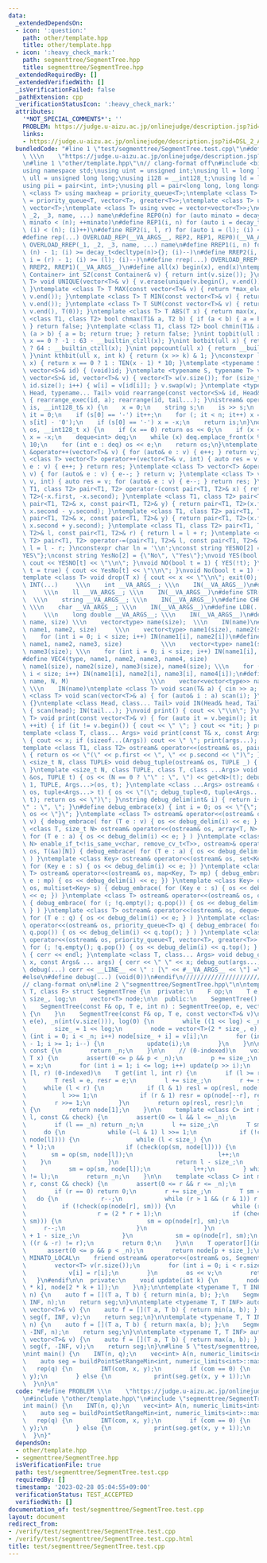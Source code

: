 ```yaml
---
data:
  _extendedDependsOn:
  - icon: ':question:'
    path: other/template.hpp
    title: other/template.hpp
  - icon: ':heavy_check_mark:'
    path: segmenttree/SegmentTree.hpp
    title: segmenttree/SegmentTree.hpp
  _extendedRequiredBy: []
  _extendedVerifiedWith: []
  _isVerificationFailed: false
  _pathExtension: cpp
  _verificationStatusIcon: ':heavy_check_mark:'
  attributes:
    '*NOT_SPECIAL_COMMENTS*': ''
    PROBLEM: https://judge.u-aizu.ac.jp/onlinejudge/description.jsp?id=DSL_2_A
    links:
    - https://judge.u-aizu.ac.jp/onlinejudge/description.jsp?id=DSL_2_A
  bundledCode: "#line 1 \"test/segmenttree/SegmentTree.test.cpp\"\n#define PROBLEM\
    \ \\\n    \"https://judge.u-aizu.ac.jp/onlinejudge/description.jsp?id=DSL_2_A\"\
    \n#line 1 \"other/template.hpp\"\n// clang-format off\n#include <bits/stdc++.h>\n\
    using namespace std;\nusing uint = unsigned int;\nusing ll = long long;\nusing\
    \ ull = unsigned long long;\nusing i128 = __int128_t;\nusing ld = long double;\n\
    using pii = pair<int, int>;\nusing pll = pair<long long, long long>;\ntemplate\
    \ <class T> using maxheap = priority_queue<T>;\ntemplate <class T> using minheap\
    \ = priority_queue<T, vector<T>, greater<T>>;\ntemplate <class T> using vec =\
    \ vector<T>;\ntemplate <class T> using vvec = vector<vector<T>>;\n#define OVERLOAD_REP(_1,\
    \ _2, _3, name, ...) name\n#define REP0(n) for (auto minato = decay_t<decltype(n)>{};\
    \ minato < (n); ++minato)\n#define REP1(i, n) for (auto i = decay_t<decltype(n)>{};\
    \ (i) < (n); (i)++)\n#define REP2(i, l, r) for (auto i = (l); (i) < (r); (i)++)\n\
    #define rep(...) OVERLOAD_REP(__VA_ARGS__, REP2, REP1, REP0)(__VA_ARGS__)\n#define\
    \ OVERLOAD_RREP(_1, _2, _3, name, ...) name\n#define RREP1(i, n) for (auto i =\
    \ (n) - 1; (i) >= decay_t<decltype(n)>{}; (i)--)\n#define RREP2(i, l, r) for (auto\
    \ i = (r) - 1; (i) >= (l); (i)--)\n#define rrep(...) OVERLOAD_RREP(__VA_ARGS__,\
    \ RREP2, RREP1)(__VA_ARGS__)\n#define all(x) begin(x), end(x)\ntemplate <class\
    \ Container> int SZ(const Container& v) { return int(v.size()); }\ntemplate <class\
    \ T> void UNIQUE(vector<T>& v) { v.erase(unique(v.begin(), v.end()), v.end());\
    \ }\ntemplate <class T> T MAX(const vector<T>& v) { return *max_element(v.begin(),\
    \ v.end()); }\ntemplate <class T> T MIN(const vector<T>& v) { return *min_element(v.begin(),\
    \ v.end()); }\ntemplate <class T> T SUM(const vector<T>& v) { return accumulate(v.begin(),\
    \ v.end(), T(0)); }\ntemplate <class T> T ABS(T x) { return max(x, -x); }\ntemplate\
    \ <class T1, class T2> bool chmax(T1& a, T2 b) { if (a < b) { a = b; return true;\
    \ } return false; }\ntemplate <class T1, class T2> bool chmin(T1& a, T2 b) { if\
    \ (a > b) { a = b; return true; } return false; }\nint topbit(ull x) { return\
    \ x == 0 ? -1 : 63 - __builtin_clzll(x); }\nint botbit(ull x) { return x == 0\
    \ ? 64 : __builtin_ctzll(x); }\nint popcount(ull x) { return __builtin_popcountll(x);\
    \ }\nint kthbit(ull x, int k) { return (x >> k) & 1; }\nconstexpr long long TEN(int\
    \ x) { return x == 0 ? 1 : TEN(x - 1) * 10; }\ntemplate <typename S> void rearrange(const\
    \ vector<S>& id) { (void)id; }\ntemplate <typename S, typename T> void rearrange_exec(const\
    \ vector<S>& id, vector<T>& v) { vector<T> w(v.size()); for (size_t i = 0; i <\
    \ id.size(); i++) { w[i] = v[id[i]]; } v.swap(w); }\ntemplate <typename S, typename\
    \ Head, typename... Tail> void rearrange(const vector<S>& id, Head& a, Tail& ...tail)\
    \ { rearrange_exec(id, a); rearrange(id, tail...); }\nistream& operator>>(istream&\
    \ is, __int128_t& x) {\n    x = 0;\n    string s;\n    is >> s;\n    int n = int(s.size()),\
    \ it = 0;\n    if (s[0] == '-') it++;\n    for (; it < n; it++) x = (x * 10 +\
    \ s[it] - '0');\n    if (s[0] == '-') x = -x;\n    return is;\n}\nostream& operator<<(ostream&\
    \ os, __int128_t x) {\n    if (x == 0) return os << 0;\n    if (x < 0) os << '-',\
    \ x = -x;\n    deque<int> deq;\n    while (x) deq.emplace_front(x % 10), x /=\
    \ 10;\n    for (int e : deq) os << e;\n    return os;\n}\ntemplate <class T> vector<T>\
    \ &operator++(vector<T>& v) { for (auto& e : v) { e++; } return v;} \ntemplate\
    \ <class T> vector<T> operator++(vector<T>& v, int) { auto res = v; for (auto&\
    \ e : v) { e++; } return res; }\ntemplate <class T> vector<T> &operator--(vector<T>&\
    \ v) { for (auto& e : v) { e--; } return v; }\ntemplate <class T> vector<T> operator--(vector<T>&\
    \ v, int) { auto res = v; for (auto& e : v) { e--; } return res; }\ntemplate <class\
    \ T1, class T2> pair<T1, T2> operator-(const pair<T1, T2>& x) { return pair<T1,\
    \ T2>(-x.first, -x.second); }\ntemplate <class T1, class T2> pair<T1, T2> operator-(const\
    \ pair<T1, T2>& x, const pair<T1, T2>& y) { return pair<T1, T2>(x.first - y.first,\
    \ x.second - y.second); }\ntemplate <class T1, class T2> pair<T1, T2> operator+(const\
    \ pair<T1, T2>& x, const pair<T1, T2>& y) { return pair<T1, T2>(x.first + y.first,\
    \ x.second + y.second); }\ntemplate <class T1, class T2> pair<T1, T2> operator+=(pair<T1,\
    \ T2>& l, const pair<T1, T2>& r) { return l = l + r; }\ntemplate <class T1, class\
    \ T2> pair<T1, T2> operator-=(pair<T1, T2>& l, const pair<T1, T2>& r) { return\
    \ l = l - r; }\nconstexpr char ln = '\\n';\nconst string YESNO[2] = {\"NO\", \"\
    YES\"};\nconst string YesNo[2] = {\"No\", \"Yes\"};\nvoid YES(bool t = true) {\
    \ cout << YESNO[t] << \"\\n\"; }\nvoid NO(bool t = 1) { YES(!t); }\nvoid Yes(bool\
    \ t = true) { cout << YesNo[t] << \"\\n\"; }\nvoid No(bool t = 1) { Yes(!t); }\n\
    template <class T> void drop(T x) { cout << x << \"\\n\"; exit(0); }\n#define\
    \ INT(...)     \\\n    int __VA_ARGS__; \\\n    IN(__VA_ARGS__)\n#define LL(...)\
    \     \\\n    ll __VA_ARGS__; \\\n    IN(__VA_ARGS__)\n#define STR(...)      \
    \  \\\n    string __VA_ARGS__; \\\n    IN(__VA_ARGS__)\n#define CHR(...)     \
    \ \\\n    char __VA_ARGS__; \\\n    IN(__VA_ARGS__)\n#define LDB(...)        \
    \     \\\n    long double __VA_ARGS__; \\\n    IN(__VA_ARGS__)\n#define VEC(type,\
    \ name, size) \\\n    vector<type> name(size);  \\\n    IN(name)\n#define VEC2(type,\
    \ name1, name2, size)     \\\n    vector<type> name1(size), name2(size); \\\n\
    \    for (int i = 0; i < size; i++) IN(name1[i], name2[i])\n#define VEC3(type,\
    \ name1, name2, name3, size)           \\\n    vector<type> name1(size), name2(size),\
    \ name3(size); \\\n    for (int i = 0; i < size; i++) IN(name1[i], name2[i], name3[i])\n\
    #define VEC4(type, name1, name2, name3, name4, size)                 \\\n    vector<type>\
    \ name1(size), name2(size), name3(size), name4(size); \\\n    for (int i = 0;\
    \ i < size; i++) IN(name1[i], name2[i], name3[i], name4[i]);\n#define VV(type,\
    \ name, N, M)                       \\\n    vector<vector<type>> name(N, vector<type>(M));\
    \ \\\n    IN(name)\ntemplate <class T> void scan(T& a) { cin >> a; }\ntemplate\
    \ <class T> void scan(vector<T>& a) { for (auto& i : a) scan(i); }\nvoid IN()\
    \ {}\ntemplate <class Head, class... Tail> void IN(Head& head, Tail&... tail)\
    \ { scan(head); IN(tail...); }\nvoid print() { cout << \"\\n\"; }\ntemplate <class\
    \ T> void print(const vector<T>& v) { for (auto it = v.begin(); it != v.end();\
    \ ++it) { if (it != v.begin()) { cout << \" \"; } cout << *it; } print(); }\n\
    template <class T, class... Args> void print(const T& x, const Args& ... args)\
    \ { cout << x; if (sizeof...(Args)) cout << \" \"; print(args...); }\n#ifdef MINATO_LOCAL\n\
    template <class T1, class T2> ostream& operator<<(ostream& os, pair<T1, T2> p)\
    \ { return os << \"(\" << p.first << \", \" << p.second << \")\"; }\ntemplate\
    \ <size_t N, class TUPLE> void debug_tuple(ostream& os, TUPLE _) { (void)os; (void)_;\
    \ }\ntemplate <size_t N, class TUPLE, class T, class ...Args> void debug_tuple(ostream\
    \ &os, TUPLE t) { os << (N == 0 ? \"\" : \", \") << get<N>(t); debug_tuple<N +\
    \ 1, TUPLE, Args...>(os, t); }\ntemplate <class ...Args> ostream& operator<<(ostream&\
    \ os, tuple<Args...> t) { os << \"(\"; debug_tuple<0, tuple<Args...>, Args...>(os,\
    \ t); return os << \")\"; }\nstring debug_delim(int& i) { return i++ == 0 ? \"\
    \" : \", \"; }\n#define debug_embrace(x) { int i = 0; os << \"{\";  { x } return\
    \ os << \"}\"; }\ntemplate <class T> ostream& operator<<(ostream& os, vector<T>\
    \ v) { debug_embrace( for (T e : v) { os << debug_delim(i) << e; } ) }\ntemplate\
    \ <class T, size_t N> ostream& operator<<(ostream& os, array<T, N> a) { debug_embrace(\
    \ for (T e : a) { os << debug_delim(i) << e; } ) }\ntemplate <class T, size_t\
    \ N> enable_if_t<!is_same_v<char, remove_cv_t<T>>, ostream>& operator<<(ostream&\
    \ os, T(&a)[N]) { debug_embrace( for (T e : a) { os << debug_delim(i) << e; }\
    \ ) }\ntemplate <class Key> ostream& operator<<(ostream& os, set<Key> s) { debug_embrace(\
    \ for (Key e : s) { os << debug_delim(i) << e; }) }\ntemplate <class Key, class\
    \ T> ostream& operator<<(ostream& os, map<Key, T> mp) { debug_embrace( for (auto\
    \ e : mp) { os << debug_delim(i) << e; }) }\ntemplate <class Key> ostream& operator<<(ostream&\
    \ os, multiset<Key> s) { debug_embrace( for (Key e : s) { os << debug_delim(i)\
    \ << e; }) }\ntemplate <class T> ostream& operator<<(ostream& os, queue<T> q)\
    \ { debug_embrace( for (; !q.empty(); q.pop()) { os << debug_delim(i) << q.front();\
    \ } ) }\ntemplate <class T> ostream& operator<<(ostream& os, deque<T> q) { debug_embrace(\
    \ for (T e : q) { os << debug_delim(i) << e; } ) }\ntemplate <class T> ostream&\
    \ operator<<(ostream& os, priority_queue<T> q) { debug_embrace( for (; !q.empty();\
    \ q.pop()) { os << debug_delim(i) << q.top(); } ) }\ntemplate <class T> ostream&\
    \ operator<<(ostream& os, priority_queue<T, vector<T>, greater<T>> q) { debug_embrace(\
    \ for (; !q.empty(); q.pop()) { os << debug_delim(i) << q.top(); } ) }\nvoid debug_out()\
    \ { cerr << endl; }\ntemplate <class T, class... Args> void debug_out(const T&\
    \ x, const Args& ... args) { cerr << \" \" << x; debug_out(args...); }\n#define\
    \ debug(...) cerr << __LINE__ << \" : [\" << #__VA_ARGS__ << \"] =\", debug_out(__VA_ARGS__)\n\
    #else\n#define debug(...) (void(0))\n#endif\n///////////////////////////////////////////////////////////////////////////////////////////////////////////////////////////////////////////////////////////////////////////////////////////\n\
    // clang-format on\n#line 2 \"segmenttree/SegmentTree.hpp\"\n\ntemplate <class\
    \ T, class F> struct SegmentTree {\n  private:\n    F op;\n    T e;\n    int _n,\
    \ size_, log;\n    vector<T> node;\n\n  public:\n    SegmentTree() {\n    }\n\
    \    SegmentTree(const F& op, T e, int n) : SegmentTree(op, e, vector<T>(n, e))\
    \ {\n    }\n    SegmentTree(const F& op, T e, const vector<T>& v)\n        : op(op),\
    \ e(e), _n(int(v.size())), log(0) {\n        while ((1 << log) < _n) log++;\n\
    \        size_ = 1 << log;\n        node = vector<T>(2 * size_, e);\n        for\
    \ (int i = 0; i < _n; i++) node[size_ + i] = v[i];\n        for (int i = size_\
    \ - 1; i >= 1; i--) {\n            update(i);\n        }\n    }\n\n    int size()\
    \ const {\n        return _n;\n    }\n\n    // (0-indexed)\n    void set(int p,\
    \ T x) {\n        assert(0 <= p && p < _n);\n        p += size_;\n        node[p]\
    \ = x;\n        for (int i = 1; i <= log; i++) update(p >> i);\n    }\n\n    //\
    \ [l, r) (0-indexed)\n    T get(int l, int r) {\n        if (l >= r) return e;\n\
    \        T resl = e, resr = e;\n        l += size_;\n        r += size_;\n   \
    \     while (l < r) {\n            if (l & 1) resl = op(resl, node[l++]);\n  \
    \          l >>= 1;\n            if (r & 1) resr = op(node[--r], resr);\n    \
    \        r >>= 1;\n        }\n        return op(resl, resr);\n    }\n\n    T all_get()\
    \ {\n        return node[1];\n    }\n\n    template <class C> int max_right(int\
    \ l, const C& check) {\n        assert(0 <= l && l <= _n);\n        assert(check(e));\n\
    \        if (l == _n) return _n;\n        l += size_;\n        T sm = e;\n   \
    \     do {\n            while (~l & 1) l >>= 1;\n            if (!check(op(sm,\
    \ node[l]))) {\n                while (l < size_) {\n                    l = (2\
    \ * l);\n                    if (check(op(sm, node[l]))) {\n                 \
    \       sm = op(sm, node[l]);\n                        l++;\n                \
    \    }\n                }\n                return l - size_;\n            }\n\
    \            sm = op(sm, node[l]);\n            l++;\n        } while ((l & -l)\
    \ != l);\n        return _n;\n    }\n\n    template <class C> int min_left(int\
    \ r, const C& check) {\n        assert(0 <= r && r <= _n);\n        assert(check(e));\n\
    \        if (r == 0) return 0;\n        r += size_;\n        T sm = e;\n     \
    \   do {\n            r--;\n            while (r > 1 && (r & 1)) r >>= 1;\n  \
    \          if (!check(op(node[r], sm))) {\n                while (r < size_) {\n\
    \                    r = (2 * r + 1);\n                    if (check(op(node[r],\
    \ sm))) {\n                        sm = op(node[r], sm);\n                   \
    \     r--;\n                    }\n                }\n                return r\
    \ + 1 - size_;\n            }\n            sm = op(node[r], sm);\n        } while\
    \ ((r & -r) != r);\n        return 0;\n    }\n\n    T operator[](int p) {\n  \
    \      assert(0 <= p && p < _n);\n        return node[p + size_];\n    }\n\n#ifdef\
    \ MINATO_LOCAL\n    friend ostream& operator<<(ostream& os, SegmentTree r) {\n\
    \        vector<T> v(r.size());\n        for (int i = 0; i < r.size(); i++) {\n\
    \            v[i] = r[i];\n        }\n        os << v;\n        return os;\n \
    \   }\n#endif\n\n  private:\n    void update(int k) {\n        node[k] = op(node[2\
    \ * k], node[2 * k + 1]);\n    }\n};\n\ntemplate <typename T, T INF> auto buildPointSetRangeMin(int\
    \ n) {\n    auto f = [](T a, T b) { return min(a, b); };\n    SegmentTree seg(f,\
    \ INF, n);\n    return seg;\n}\n\ntemplate <typename T, T INF> auto buildPointSetRangeMin(const\
    \ vector<T>& v) {\n    auto f = [](T a, T b) { return min(a, b); };\n    SegmentTree\
    \ seg(f, INF, v);\n    return seg;\n}\n\ntemplate <typename T, T INF> auto buildPointSetRangeMax(int\
    \ n) {\n    auto f = [](T a, T b) { return max(a, b); };\n    SegmentTree seg(f,\
    \ -INF, n);\n    return seg;\n}\n\ntemplate <typename T, T INF> auto buildPointSetRangeMax(const\
    \ vector<T>& v) {\n    auto f = [](T a, T b) { return max(a, b); };\n    SegmentTree\
    \ seg(f, -INF, v);\n    return seg;\n}\n#line 5 \"test/segmenttree/SegmentTree.test.cpp\"\
    \nint main() {\n    INT(n, q);\n    vec<int> A(n, numeric_limits<int>::max());\n\
    \    auto seg = buildPointSetRangeMin<int, numeric_limits<int>::max()>(A);\n \
    \   rep(q) {\n        INT(com, x, y);\n        if (com == 0) {\n            seg.set(x,\
    \ y);\n        } else {\n            print(seg.get(x, y + 1));\n        }\n  \
    \  }\n}\n"
  code: "#define PROBLEM \\\n    \"https://judge.u-aizu.ac.jp/onlinejudge/description.jsp?id=DSL_2_A\"\
    \n#include \"other/template.hpp\"\n#include \"segmenttree/SegmentTree.hpp\"\n\
    int main() {\n    INT(n, q);\n    vec<int> A(n, numeric_limits<int>::max());\n\
    \    auto seg = buildPointSetRangeMin<int, numeric_limits<int>::max()>(A);\n \
    \   rep(q) {\n        INT(com, x, y);\n        if (com == 0) {\n            seg.set(x,\
    \ y);\n        } else {\n            print(seg.get(x, y + 1));\n        }\n  \
    \  }\n}"
  dependsOn:
  - other/template.hpp
  - segmenttree/SegmentTree.hpp
  isVerificationFile: true
  path: test/segmenttree/SegmentTree.test.cpp
  requiredBy: []
  timestamp: '2023-02-28 05:04:55+09:00'
  verificationStatus: TEST_ACCEPTED
  verifiedWith: []
documentation_of: test/segmenttree/SegmentTree.test.cpp
layout: document
redirect_from:
- /verify/test/segmenttree/SegmentTree.test.cpp
- /verify/test/segmenttree/SegmentTree.test.cpp.html
title: test/segmenttree/SegmentTree.test.cpp
---
```

